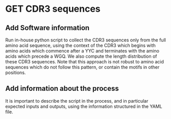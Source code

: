 # GET CDR3 sequences

## Add Software information

Run in-house python script to collect the CDR3 sequences only
  from the full amino acid sequence, using the context of the CDR3 which
  begins with amino acids which commence after a YYC and terminates with
  the amino acids which precede a WGQ. We also compute the length distribution of
  these CDR3 sequences.
  Note that this approach is not robust to amino acid sequences which do not follow
  this pattern, or contain the motifs in other positions.

## Add information about the process

It is important to describe the script in the process, and in particular expected inputs and outputs, using the information structured in the YAML file.
